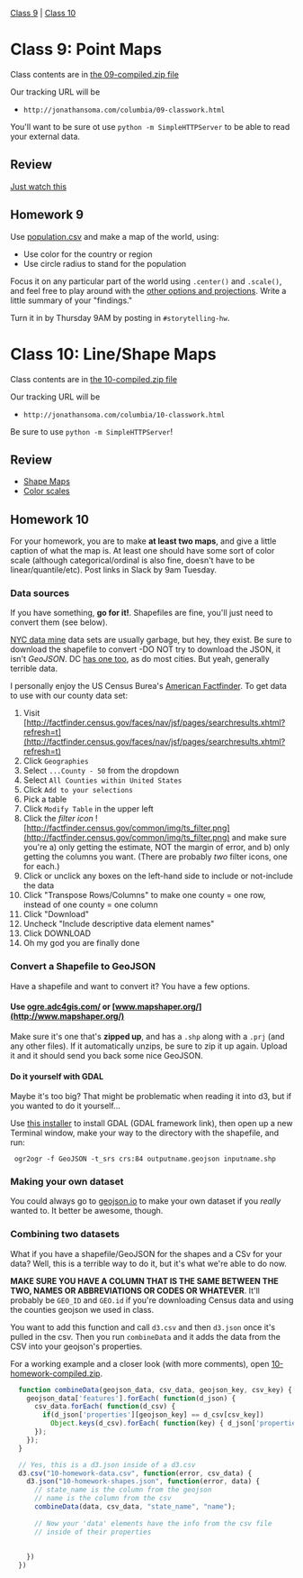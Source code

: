 [Class 9](#class9) | [Class 10](#class10)

<a id='class9'></a>

# Class 9: Point Maps

Class contents are in [the 09-compiled.zip file](https://github.com/jsoma/storytelling-2015/raw/master/class-09-10/09-compiled.zip)

Our tracking URL will be 

* `http://jonathansoma.com/columbia/09-classwork.html`

You'll want to be sure ot use `python -m SimpleHTTPServer` to be able to read your external data.

<a id="review"></a>

## Review

[Just watch this](https://www.jasondavies.com/maps/transition/)

## Homework 9

Use [population.csv](https://github.com/jsoma/storytelling-2015/raw/master/class-09-10/population.csv) and make a map of the world, using:

* Use color for the country or region
* Use circle radius to stand for the population

Focus it on any particular part of the world using `.center()` and `.scale()`, and feel free to play around with the [other options and projections](https://github.com/mbostock/d3/wiki/Geo-Projections). Write a little summary of your "findings."

Turn it in by Thursday 9AM by posting in `#storytelling-hw`.

<a id='class10'></a>

# Class 10: Line/Shape Maps

Class contents are in [the 10-compiled.zip file](https://github.com/jsoma/storytelling-2015/raw/master/class-09-10/10-compiled.zip)

Our tracking URL will be 

* `http://jonathansoma.com/columbia/10-classwork.html`

Be sure to use `python -m SimpleHTTPServer`!

## Review

* [Shape Maps](http://jonathansoma.com/tutorials/d3/shape-maps/)
* [Color scales](http://jonathansoma.com/tutorials/d3/color-scale-examples/)

<a id='class10-hw'></a>

## Homework 10

For your homework, you are to make **at least two maps**, and give a little caption of what the map is. At least one should have some sort of color scale (although categorical/ordinal is also fine, doesn't have to be linear/quantile/etc). Post links in Slack by 9am Tuesday.

### Data sources

If you have something, **go for it!**. Shapefiles are fine, you'll just need to convert them (see below).

[NYC data mine](https://data.cityofnewyork.us/data?browseSearch=&scope=&agency=&cat=&type=maps) data sets are usually garbage, but hey, they exist. Be sure to download the shapefile to convert -DO NOT try to download the JSON, it isn't *GeoJSON*. DC [has one too](http://opendata.dc.gov/), as do most cities. But yeah, generally terrible data.

I personally enjoy the US Census Burea's [American Factfinder](http://factfinder.census.gov/faces/nav/jsf/pages/searchresults.xhtml?refresh=t). To get data to use with our county data set:

1. Visit [http://factfinder.census.gov/faces/nav/jsf/pages/searchresults.xhtml?refresh=t](http://factfinder.census.gov/faces/nav/jsf/pages/searchresults.xhtml?refresh=t)
2. Click `Geographies`
3. Select `...County - 50` from the dropdown
4. Select `All Counties within United States`
5. Click `Add to your selections`
6. Pick a table
7. Click `Modify Table` in the upper left
8. Click the *filter icon* ![http://factfinder.census.gov/common/img/ts_filter.png](http://factfinder.census.gov/common/img/ts_filter.png) and make sure you're a) only getting the estimate, NOT the margin of error, and b) only getting the columns you want. (There are probably *two* filter icons, one for each.)
9. Click or unclick any boxes on the left-hand side to include or not-include the data
10. Click "Transpose Rows/Columns" to make one county = one row, instead of one county = one column
11. Click "Download"
12. Uncheck "Include descriptive data element names"
13. Click DOWNLOAD
14. Oh my god you are finally done

### Convert a Shapefile to GeoJSON

Have a shapefile and want to convert it? You have a few options.

#### Use [ogre.adc4gis.com/](http://ogre.adc4gis.com/) or [www.mapshaper.org/](http://www.mapshaper.org/)

Make sure it's one that's **zipped up**, and has a `.shp` along with a `.prj` (and any other files). If it automatically unzips, be sure to zip it up again. Upload it and it should send you back some nice GeoJSON.

#### Do it yourself with GDAL

Maybe it's too big? That might be problematic when reading it into d3, but if you wanted to do it yourself...

Use [this installer](http://www.kyngchaos.com/software/frameworks#gdal) to install GDAL (GDAL framework link), then open up a new Terminal window, make your way to the directory with the shapefile, and run:

     ogr2ogr -f GeoJSON -t_srs crs:84 outputname.geojson inputname.shp

### Making your own dataset

You could always go to [geojson.io](http://geojson.io) to make your own dataset if you *really* wanted to. It better be awesome, though.

### Combining two datasets

What if you have a shapefile/GeoJSON for the shapes and a CSv for your data? Well, this is a terrible way to do it, but it's what we're able to do now.

**MAKE SURE YOU HAVE A COLUMN THAT IS THE SAME BETWEEN THE TWO, NAMES OR ABBREVIATIONS OR CODES OR WHATEVER**. It'll probably be `GEO_ID` and `GEO.id` if you're downloading Census data and using the counties geojson we used in class.

You want to add this function and call `d3.csv` and then `d3.json` once it's pulled in the csv. Then you run `combineData` and it adds the data from the CSV into your geojson's properties.

For a working example and a closer look (with more comments), open [10-homework-compiled.zip](https://github.com/jsoma/storytelling-2015/raw/master/class-09-10/10-homework-compiled.zip).

````javascript
  function combineData(geojson_data, csv_data, geojson_key, csv_key) {
    geojson_data['features'].forEach( function(d_json) {
      csv_data.forEach( function(d_csv) {
        if(d_json['properties'][geojson_key] == d_csv[csv_key])
          Object.keys(d_csv).forEach( function(key) { d_json['properties'][key] = d_csv[key]; });
      });
    });
  }

  // Yes, this is a d3.json inside of a d3.csv
  d3.csv("10-homework-data.csv", function(error, csv_data) {    
    d3.json("10-homework-shapes.json", function(error, data) {    
      // state_name is the column from the geojson
      // name is the column from the csv
      combineData(data, csv_data, "state_name", "name");
      
      // Now your 'data' elements have the info from the csv file
      // inside of their properties
      
      
    })
  })

  

